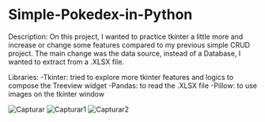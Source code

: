 # Simple-Pokedex-in-Python

Description:
On this project, I wanted to practice tkinter a little more and increase or change some features compared to my previous simple CRUD project. 
The main change was the data source, instead of a Database, I wanted to extract from a .XLSX file. 

Libraries:
-Tkinter: tried to explore more tkinter features and logics to compose the Treeview widget 
-Pandas: to read the .XLSX file 
-Pillow: to use images on the tkinter window

![Capturar](https://github.com/TiagusFR/Simple-Pokedex-in-Python/assets/124302337/1a3f730d-67ff-4f0d-be6e-286ae9b41b6d)
![Capturar1](https://github.com/TiagusFR/Simple-Pokedex-in-Python/assets/124302337/6598e3bd-415c-4192-b369-61c01a01366c)
![Capturar2](https://github.com/TiagusFR/Simple-Pokedex-in-Python/assets/124302337/fcef0b8c-bf3a-46ff-b15c-0fdfbf3e04d7)

